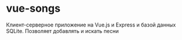 # vue-songs

Клиент-серверное приложение на Vue.js и Express и базой данных SQLite.
Позволяет добавлять и искать песни
